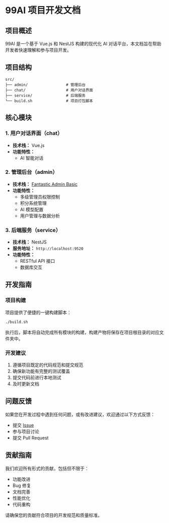 # 99AI 项目开发文档

## 项目概述

99AI 是一个基于 Vue.js 和 NestJS 构建的现代化 AI 对话平台，本文档旨在帮助开发者快速理解和参与项目开发。

## 项目结构

```tree
src/
├── admin/                 # 管理后台
├── chat/                  # 用户对话界面
├── service/               # 后端服务
└── build.sh               # 项目打包脚本
```

## 核心模块

### 1. 用户对话界面（chat）

- **技术栈：** Vue.js
- **功能特性：**
  - AI 智能对话

### 2. 管理后台（admin）

- **技术栈：** [Fantastic Admin Basic](https://github.com/fantastic-admin/basic)
- **功能特性：**
  - 多级管理员权限控制
  - 积分系统管理
  - AI 模型配置
  - 用户管理与数据分析

### 3. 后端服务（service）

- **技术栈：** NestJS
- **服务地址：** `http://localhost:9520`
- **功能特性：**
  - RESTful API 接口
  - 数据库交互

## 开发指南

### 项目构建

项目提供了便捷的一键构建脚本：

```bash
./build.sh
```

执行后，脚本将自动完成所有模块的构建，构建产物将保存在项目根目录的对应文件夹中。

### 开发建议

1. 遵循项目既定的代码规范和提交规范
2. 确保新功能有完整的测试覆盖
3. 提交代码前进行本地测试
4. 及时更新文档

## 问题反馈

如果您在开发过程中遇到任何问题，或有改进建议，欢迎通过以下方式反馈：

- 提交 [Issue](https://github.com/vastxie/99AI/issues)
- 参与项目讨论
- 提交 Pull Request

## 贡献指南

我们欢迎所有形式的贡献，包括但不限于：

- 功能改进
- Bug 修复
- 文档完善
- 性能优化
- 代码重构

请确保您的贡献符合项目的开发规范和质量标准。
